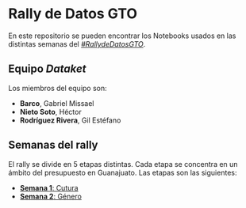 # Rally de Datos GTO
En este repositorio se pueden encontrar los Notebooks usados en las distintas semanas del [_#RallydeDatosGTO_](https://presupuestoabierto.guanajuato.gob.mx/#/RallydeDatosGTO).

## Equipo _Dataket_
Los miembros del equipo son:
- __Barco__, Gabriel Missael
- __Nieto Soto__, Héctor
- __Rodríguez Rivera__, Gil Estéfano

## Semanas del rally
El rally se divide en 5 etapas distintas. Cada etapa se concentra en un ámbito del presupuesto en Guanajuato.
Las etapas son las siguientes:
- [__Semana 1__: Cutura](Semana1/Readme.md)
- [__Semana 2__: Género](Semana2/Readme.md)
